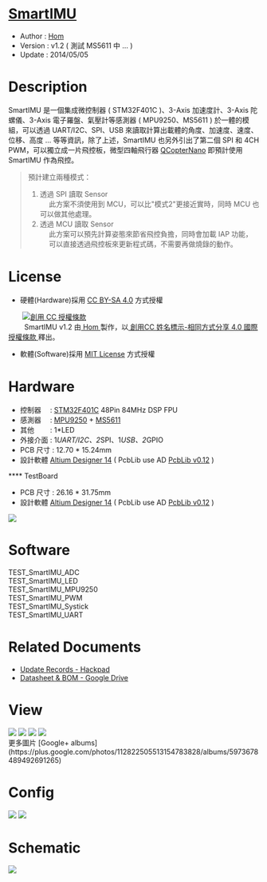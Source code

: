 ﻿[SmartIMU](https://github.com/Hom-Wang/SmartIMU)
========
* Author  : [Hom](http://about.me/Hom)
* Version : v1.2 ( 測試 MS5611 中 ... ) 
* Update  : 2014/05/05

Description
========
SmartIMU 是一個集成微控制器 ( STM32F401C )、3-Axis 加速度計、3-Axis 陀螺儀、3-Axis 電子羅盤、氣壓計等感測器 ( MPU9250、MS5611 ) 於一體的模組，可以透過 UART/I2C、SPI、USB 來讀取計算出載體的角度、加速度、速度、位移、高度 ... 等等資訊，除了上述，SmartIMU 也另外引出了第二個 SPI 和 4CH PWM，可以獨立成一片飛控板，微型四軸飛行器 [QCopterNano](https://github.com/QCopter/QCopterNano) 即預計使用 SmartIMU 作為飛控。 
> 預計建立兩種模式：  
> 1. 透過 SPI 讀取 Sensor  
> 　 此方案不須使用到 MCU，可以比"模式2"更接近實時，同時 MCU 也可以做其他處理。  
> 2. 透過 MCU 讀取 Sensor  
> 　 此方案可以預先計算姿態來節省飛控負擔，同時會加載 IAP 功能，  
> 　 可以直接透過飛控板來更新程式碼，不需要再做燒錄的動作。  

License
========
* 硬體(Hardware)採用 [CC BY-SA 4.0](http://creativecommons.org/licenses/by-sa/4.0/deed.zh_TW)  方式授權 
  
　　<a rel="license" href="http://creativecommons.org/licenses/by-sa/4.0/deed.zh_TW"><img alt="創用 CC 授權條款" style="border-width:0" src="http://i.creativecommons.org/l/by-sa/3.0/tw/80x15.png" /></a>  
　　<span xmlns:dct="http://purl.org/dc/terms/" property="dct:title"> SmartIMU v1.2 </span>由<a xmlns:cc="http://creativecommons.org/ns#" href="http://about.me/Hom" property="cc:attributionName" rel="cc:attributionURL"> Hom </a>製作，以<a rel="license" href="http://creativecommons.org/licenses/by-sa/4.0/deed.zh_TW"> 創用CC 姓名標示-相同方式分享 4.0 國際 授權條款 </a>釋出。  

* 軟體(Software)採用 [MIT License](http://opensource.org/licenses/MIT) 方式授權  

Hardware
========
* 控制器　 : [STM32F401C](http://www.st.com/web/en/catalog/mmc/FM141/SC1169/SS1577/LN1810/PF258491) 48Pin 84MHz DSP FPU
* 感測器　 : [MPU9250](http://www.invensense.com/mems/gyro/mpu9250.html) + [MS5611](http://www.meas-spec.com/product/pressure/MS5611-01BA03.aspx)
* 其他　　 : 1*LED
* 外接介面 : 1*UART/I2C、2*SPI、1*USB、2*GPIO
* PCB 尺寸 : 12.70 * 15.24mm
* 設計軟體 [Altium Designer 14](http://www.altium.com/en/products/altium-designer) ( PcbLib use AD [PcbLib v0.12](https://github.com/OpenPCB/AltiumDesigner_PcbLibrary/releases/tag/v0.12) )

**** TestBoard  
* PCB 尺寸 : 26.16 * 31.75mm
* 設計軟體 [Altium Designer 14](http://www.altium.com/en/products/altium-designer) ( PcbLib use AD [PcbLib v0.12](https://github.com/OpenPCB/AltiumDesigner_PcbLibrary/releases/tag/v0.12) )

<img src="https://lh3.googleusercontent.com/-utxuzgyjc8o/U1PQgXltkQI/AAAAAAAAHpw/5_EWkP11yPE/w1200-h618-no/System_v1.2.png" />

Software
========
TEST_SmartIMU_ADC  
TEST_SmartIMU_LED  
TEST_SmartIMU_MPU9250  
TEST_SmartIMU_PWM  
TEST_SmartIMU_Systick  
TEST_SmartIMU_UART  

Related Documents
========
* [Update Records - Hackpad](https://hom.hackpad.com/SmartIMU-E9zzbSI7QyK)
* [Datasheet & BOM - Google Drive](https://drive.google.com/folderview?id=0BzL2wwAot6oPN05nMklQQW0zVHc&usp=drive_web)

View
========
<img src="https://lh4.googleusercontent.com/-D_xvblRS01U/U2cgfyH5foI/AAAAAAAAIOA/RJmb9rC6jjs/s1600/DSC_2175.jpg" />
<img src="https://lh3.googleusercontent.com/-IDrVWKv29KM/U2cge4Dcw-I/AAAAAAAAIOI/Mdec4T33aDY/s1600/DSC_2152.jpg" />
<img src="https://lh5.googleusercontent.com/-STk0VoAsyt8/U2cgfYZAiFI/AAAAAAAAIN4/LG56PU2AU6Y/s1600/DSC_2162.jpg" />
<img src="https://lh4.googleusercontent.com/-ENO7XYzZRIc/U2cgeEFghGI/AAAAAAAAIOo/irh-smYJEDI/s1600/DSC_2142.jpg"/>

<br />
更多圖片 [Google+ albums](https://plus.google.com/photos/112822505513154783828/albums/5973678489492691265)

Config
========
<img src="https://lh6.googleusercontent.com/-5sgVKczQSUY/U1hhQ_Tmn-I/AAAAAAAAHzs/n9RnwNxmSiE/s1600/Mechanical.png" />
<img src="https://lh6.googleusercontent.com/-pN5fDkxP3rI/U2cq-HLubQI/AAAAAAAAIPs/8gJRMgayoDU/s1600/PIN.png" />

Schematic
========
<img src="https://lh4.googleusercontent.com/-bp71xaYUoaU/U0mPUlZmWEI/AAAAAAAAHX4/PclqwTD8XBg/w1518-h804-no/SmartIMU+v1.2_Sch.png" />
